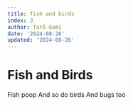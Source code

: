 ```yaml
---
title: fish and birds
index: 3
author: Tarō Gomi
date: '2024-08-26'
updated: '2024-08-26'
---
```


# Fish and Birds
Fish poop
And so do birds
And bugs too
